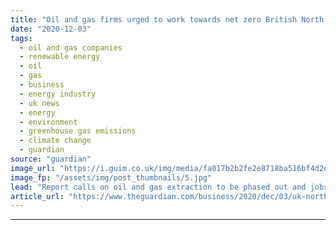 ```yaml
---
title: "Oil and gas firms urged to work towards net zero British North Sea"
date: "2020-12-03"
tags: 
  - oil and gas companies
  - renewable energy
  - oil
  - gas
  - business
  - energy industry
  - uk news
  - energy
  - environment
  - greenhouse gas emissions
  - climate change
  - guardian
source: "guardian"
image_url: "https://i.guim.co.uk/img/media/fa017b2b2fe2e8718ba516bf4d2d0c84947147d3/0_1198_6627_3974/master/6627.jpg?width=460&quality=85&auto=format&fit=max&s=6503834e68de1d48dd45ee0c83e28286"
image_fp: "/assets/img/post_thumbnails/5.jpg"
lead: "Report calls on oil and gas extraction to be phased out and jobs switched to clean energyThe UK’s North Sea oil and gas industry should agree to phase out production through a series of five-year targets to help its 260,00 strong workforce migrate to..."
article_url: "https://www.theguardian.com/business/2020/dec/03/uk-north-sea-industry-urged-to-phase-out-oil-and-gas-extraction"
---
```


---
